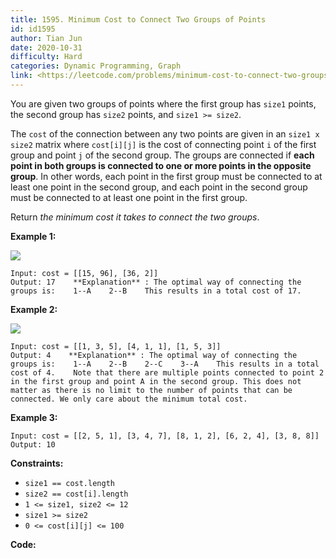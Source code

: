 ```yaml
---
title: 1595. Minimum Cost to Connect Two Groups of Points
id: id1595
author: Tian Jun
date: 2020-10-31
difficulty: Hard
categories: Dynamic Programming, Graph
link: <https://leetcode.com/problems/minimum-cost-to-connect-two-groups-of-points/description/>
---
```


You are given two groups of points where the first group has `size1` points,
the second group has `size2` points, and `size1 >= size2`.

The `cost` of the connection between any two points are given in an `size1 x
size2` matrix where `cost[i][j]` is the cost of connecting point `i` of the
first group and point `j` of the second group. The groups are connected if
**each point in both  groups is connected to one or more points in the
opposite group**. In other words, each point in the first group must be
connected to at least one point in the second group, and each point in the
second group must be connected to at least one point in the first group.

Return  _the minimum cost it takes to connect the two groups_.



**Example 1:**

![](https://assets.leetcode.com/uploads/2020/09/03/ex1.jpg)
            
	Input: cost = [[15, 96], [36, 2]]    
	Output: 17    **Explanation** : The optimal way of connecting the groups is:    1--A    2--B    This results in a total cost of 17.    

**Example 2:**

![](https://assets.leetcode.com/uploads/2020/09/03/ex2.jpg)
            
	Input: cost = [[1, 3, 5], [4, 1, 1], [1, 5, 3]]    
	Output: 4    **Explanation** : The optimal way of connecting the groups is:    1--A    2--B    2--C    3--A    This results in a total cost of 4.    Note that there are multiple points connected to point 2 in the first group and point A in the second group. This does not matter as there is no limit to the number of points that can be connected. We only care about the minimum total cost.    

**Example 3:**
            
	Input: cost = [[2, 5, 1], [3, 4, 7], [8, 1, 2], [6, 2, 4], [3, 8, 8]]    
	Output: 10    



**Constraints:**

  * `size1 == cost.length`
  * `size2 == cost[i].length`
  * `1 <= size1, size2 <= 12`
  * `size1 >= size2`
  * `0 <= cost[i][j] <= 100`


**Code:**
